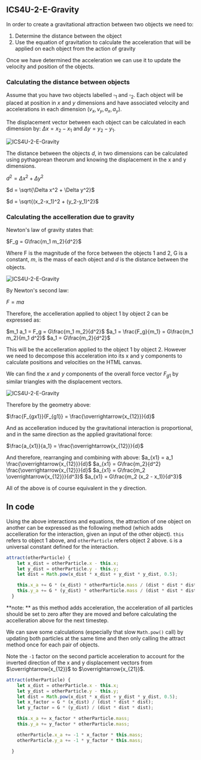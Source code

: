 ## ICS4U-2-E-Gravity

In order to create a gravitational attraction between two objects we need to:

1) Determine the distance between the object
2) Use the equation of gravitation to calculate the acceleration that will be applied on each object from the action of gravity

Once we have determined the acceleration we can use it to update the velocity and position of the objects.

### Calculating the distance between objects

Assume that you have two objects labelled $\square_1$ and $\square_2$. Each object will be placed at position in $x$ and $y$ dimensions and have associated velocity and accelerations in each dimension ($v_x, v_y, a_x, a_y$).

The displacement vector between each object can be calculated in each dimension by: $\Delta x = x_2-x_1$ and $\Delta y = y_2-y_1$.

<img src="/Users/BLawrence/Desktop/ICS4U-2-E-Gravity.assets/ICS4U-2-E-Gravity.svg" alt="ICS4U-2-E-Gravity" style="max-width:4in" />

The distance between the objects $d$, in two dimensions can be calculated using pythagorean theorum and knowing the displacement in the x and y dimensions.

$d^2 = \Delta x^2 + \Delta y^2$

$d = \sqrt{\Delta x^2 + \Delta y^2}$

$d = \sqrt{(x_2-x_1)^2 + (y_2-y_1)^2}$

### Calculating the accelleration due to gravity

Newton's law of gravity states that:

$F_g = G\frac{m_1 m_2}{d^2}$

Where F is the magnitude of the force between the objects 1 and 2, G is a constant, $m_\square$ is the mass of each object and $d$ is the distance between the objects.

<img src="/Users/BLawrence/Desktop/ICS4U-2-E-Gravity.assets/ICS4U-2-E-Gravity-gravity.svg" alt="ICS4U-2-E-Gravity" style="max-width:4in" />

By Newton's second law:

$F = ma$

Therefore, the accelleration applied to object 1 by object 2 can be expressed as:

$m_1 a_1 = F_g = G\frac{m_1 m_2}{d^2}$
$a_1 = \frac{F_g}{m_1} = G\frac{m_1 m_2}{m_1 d^2}$ 
$a_1 = G\frac{m_2}{d^2}$

This will be the accelleration applied to the object 1 by object 2. However we need to decompose this acceleration into its x and y components to calculate positions and velocities on the HTML canvas.

We can find the $x$ and $y$ components of the overall force vector $F_{g1}$ by similar triangles with the displacement vectors.

<img src="/Users/BLawrence/Desktop/ICS4U-2-E-Gravity.assets/ICS4U-2-E-Gravity-similar.svg" alt="ICS4U-2-E-Gravity" style="max-width:4in" />

Therefore by the geometry above:

$\frac{F_{gx1}}{F_{g1}} = \frac{\overrightarrow{x_{12}}}{d}$

And as accelleration induced by the gravitational interaction is proportional, and in the same direction as the applied gravitational force:

$\frac{a_{x1}}{a_1} = \frac{\overrightarrow{x_{12}}}{d}$

And therefore, rearranging and combining with above:
$a_{x1} = a_1 \frac{\overrightarrow{x_{12}}}{d}$
$a_{x1} = G\frac{m_2}{d^2} \frac{\overrightarrow{x_{12}}}{d}$
$a_{x1} = G\frac{m_2 \overrightarrow{x_{12}}}{d^3}$
$a_{x1} = G\frac{m_2 (x_2 - x_1)}{d^3}$


All of the above is of course equivalent in the y direction.

## In code

Using the above interactions and equations, the attraction of one object on another can be expressed as the following method (which adds accelleration for the interaction, given an input of the other object). ```this``` refers to object 1 above, and ```otherParticle``` refers object 2 above. ```G``` is a universal constant defined for the interaction.

```javascript
attract(otherParticle) {
    let x_dist = otherParticle.x - this.x;
    let y_dist = otherParticle.y - this.y;
    let dist = Math.pow(x_dist * x_dist + y_dist * y_dist, 0.5);

    this.x_a += G * (x_dist) * otherParticle.mass / (dist * dist * dist);
    this.y_a += G * (y_dist) * otherParticle.mass / (dist * dist * dist);
  }
```
**note: ** as this method adds acceleration, the acceleration of all particles should be set to zero after they are moved and before calculating the accelleration above for the next timestep.

We can save some calculations (especially that slow ```Math.pow()``` call) by updating both particles at the same time  and then only calling the attract method once for each pair of objects. 

Note the ```-1``` factor on the second particle acceleration to account for the inverted direction of the x and y displacement vectors from $\overrightarrow{x_{12}}$ to $\overrightarrow{x_{21}}$.

```javascript
attract(otherParticle) {
    let x_dist = otherParticle.x - this.x;
    let y_dist = otherParticle.y - this.y;
    let dist = Math.pow(x_dist * x_dist + y_dist * y_dist, 0.5);
    let x_factor = G * (x_dist) / (dist * dist * dist);
    let y_factor = G * (y_dist) / (dist * dist * dist);

    this.x_a += x_factor * otherParticle.mass;
    this.y_a += y_factor * otherParticle.mass;

    otherParticle.x_a += -1 * x_factor * this.mass;
    otherParticle.y_a += -1 * y_factor * this.mass;

  }
```

